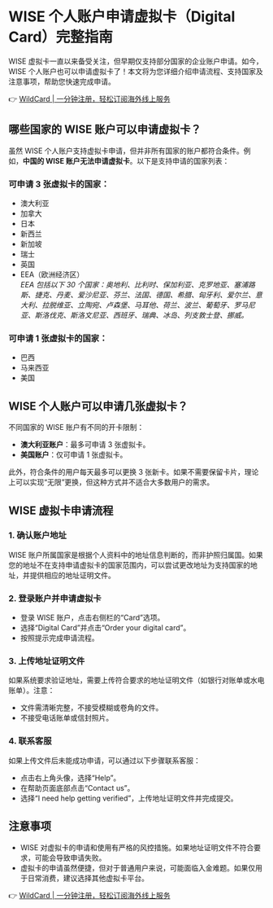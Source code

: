 # WISE 个人账户申请虚拟卡（Digital Card）完整指南

WISE 虚拟卡一直以来备受关注，但早期仅支持部分国家的企业账户申请。如今，WISE 个人账户也可以申请虚拟卡了！本文将为您详细介绍申请流程、支持国家及注意事项，帮助您快速完成申请。

👉 [WildCard | 一分钟注册，轻松订阅海外线上服务](https://bbtdd.com/WildCard)

## 哪些国家的 WISE 账户可以申请虚拟卡？

虽然 WISE 个人账户支持虚拟卡申请，但并非所有国家的账户都符合条件。例如，**中国的 WISE 账户无法申请虚拟卡**。以下是支持申请的国家列表：

### 可申请 3 张虚拟卡的国家：
- 澳大利亚
- 加拿大
- 日本
- 新西兰
- 新加坡
- 瑞士
- 英国
- EEA（欧洲经济区）  
  *EEA 包括以下 30 个国家：奥地利、比利时、保加利亚、克罗地亚、塞浦路斯、捷克、丹麦、爱沙尼亚、芬兰、法国、德国、希腊、匈牙利、爱尔兰、意大利、拉脱维亚、立陶宛、卢森堡、马耳他、荷兰、波兰、葡萄牙、罗马尼亚、斯洛伐克、斯洛文尼亚、西班牙、瑞典、冰岛、列支敦士登、挪威。*

### 可申请 1 张虚拟卡的国家：
- 巴西
- 马来西亚
- 美国

## WISE 个人账户可以申请几张虚拟卡？

不同国家的 WISE 账户有不同的开卡限制：

- **澳大利亚账户**：最多可申请 3 张虚拟卡。
- **美国账户**：仅可申请 1 张虚拟卡。

此外，符合条件的用户每天最多可以更换 3 张新卡。如果不需要保留卡片，理论上可以实现“无限”更换，但这种方式并不适合大多数用户的需求。

## WISE 虚拟卡申请流程

### 1. 确认账户地址
WISE 账户所属国家是根据个人资料中的地址信息判断的，而非护照归属国。如果您的地址不在支持申请虚拟卡的国家范围内，可以尝试更改地址为支持国家的地址，并提供相应的地址证明文件。

### 2. 登录账户并申请虚拟卡
- 登录 WISE 账户，点击右侧栏的“Card”选项。
- 选择“Digital Card”并点击“Order your digital card”。
- 按照提示完成申请流程。

### 3. 上传地址证明文件
如果系统要求验证地址，需要上传符合要求的地址证明文件（如银行对账单或水电账单）。注意：
- 文件需清晰完整，不接受模糊或卷角的文件。
- 不接受电话账单或信封照片。

### 4. 联系客服
如果上传文件后未能成功申请，可以通过以下步骤联系客服：
- 点击右上角头像，选择“Help”。
- 在帮助页面底部点击“Contact us”。
- 选择“I need help getting verified”，上传地址证明文件并完成提交。

## 注意事项
- WISE 对虚拟卡的申请和使用有严格的风控措施。如果地址证明文件不符合要求，可能会导致申请失败。
- 虚拟卡的申请虽然便捷，但对于普通用户来说，可能面临入金难题。如果仅用于日常消费，建议选择其他虚拟卡平台。

👉 [WildCard | 一分钟注册，轻松订阅海外线上服务](https://bbtdd.com/WildCard)